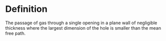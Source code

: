 # Definition

The passage of gas through a single opening in a plane wall of
negligible thickness where the largest dimension of the hole is smaller
than the mean free path.
